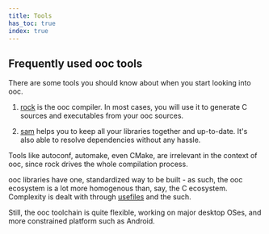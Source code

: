 ```yaml
---
title: Tools
has_toc: true
index: true
---
```


## Frequently used ooc tools

There are some tools you should know about when you start looking into ooc.

 1. [rock](/docs/tools/rock/) is the ooc compiler. In most cases,
   you will use it to generate C sources and executables from your ooc sources.

 2. [sam](/docs/tools/sam/) helps you to keep all your libraries together and up-to-date.
   It's also able to resolve dependencies without any hassle.

Tools like autoconf, automake, even CMake, are irrelevant in the context of
ooc, since rock drives the whole compilation process.

ooc libraries have one, standardized way to be built - as such, the ooc ecosystem
is a lot more homogenous than, say, the C ecosystem. Complexity is dealt with
through [usefiles](/docs/tools/rock/usefiles/) and the such.

Still, the ooc toolchain is quite flexible, working on major desktop OSes, and
more constrained platform such as Android.

